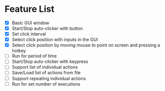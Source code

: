 # Feature List

- [x] Basic GUI window
- [x] Start/Stop auto-clicker with button
- [x] Set click interval
- [x] Select click position with inputs in the GUI
- [x] Select click position by moving mouse to point on screen and pressing a hotkey
- [ ] Run for period of time
- [ ] Start/Stop auto-clicker with keypress
- [ ] Support list of individual actions
- [ ] Save/Load list of actions from file
- [ ] Support repeating individual actions
- [ ] Run for set number of executions